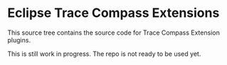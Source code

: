 Eclipse Trace Compass Extensions
================================

This source tree contains the source code for Trace Compass Extension plugins.

This is still work in progress. The repo is not ready to be used yet.
